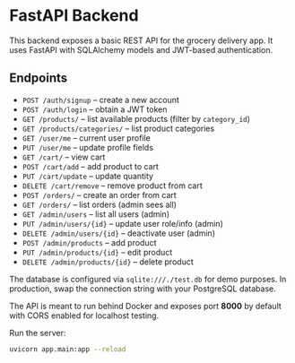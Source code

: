 # FastAPI Backend

This backend exposes a basic REST API for the grocery delivery app. It uses
FastAPI with SQLAlchemy models and JWT-based authentication.

## Endpoints
- `POST /auth/signup` – create a new account
- `POST /auth/login` – obtain a JWT token
- `GET /products/` – list available products (filter by `category_id`)
- `GET /products/categories/` – list product categories
- `GET /user/me` – current user profile
- `PUT /user/me` – update profile fields
- `GET /cart/` – view cart
- `POST /cart/add` – add product to cart
- `PUT /cart/update` – update quantity
- `DELETE /cart/remove` – remove product from cart
- `POST /orders/` – create an order from cart
- `GET /orders/` – list orders (admin sees all)
- `GET /admin/users` – list all users (admin)
- `PUT /admin/users/{id}` – update user role/info (admin)
- `DELETE /admin/users/{id}` – deactivate user (admin)
- `POST /admin/products` – add product
- `PUT /admin/products/{id}` – edit product
- `DELETE /admin/products/{id}` – delete product

The database is configured via `sqlite:///./test.db` for demo purposes. In
production, swap the connection string with your PostgreSQL database.

The API is meant to run behind Docker and exposes port **8000** by default with
CORS enabled for localhost testing.

Run the server:

```bash
uvicorn app.main:app --reload
```
